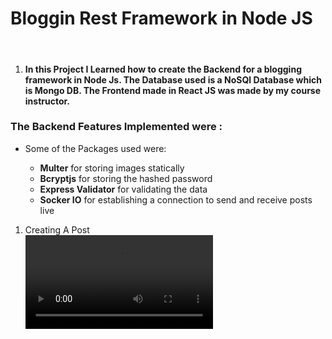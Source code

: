 <h1>Bloggin Rest Framework in Node JS</h1>
<br>
<ol>
<li> 
<h4>In this Project I Learned how to create the Backend for a blogging framework in Node Js.
The Database used is a NoSQl Database which is Mongo DB.
The Frontend made in React JS was made by my course instructor.
</h4>
</li>
</ol>
<h3>The Backend Features Implemented were : </h3>
<ul>
<li>Some of the Packages used were:</li>
<ul>
<li> <b>Multer</b>  for storing images statically</li>
<li><b>Bcryptjs</b> for storing the hashed password </li>
<li><b>Express Validator</b> for validating the data</li>
<li><b>Socker IO</b> for establishing a connection to send and receive posts live </li>
</ul>
</ul>
<ol>
<li>Creating A Post</li>
<video src="https://user-images.githubusercontent.com/49688611/120318069-02895080-c2fd-11eb-9217-794403ac164f.mp4"/>
<li>Updating A Post</li>
<video src="https://user-images.githubusercontent.com/49688611/120318119-16cd4d80-c2fd-11eb-940d-57acb0044dd9.mp4"/>
<li>Deleting A Post</li> 
<video src="https://user-images.githubusercontent.com/49688611/120318098-103ed600-c2fd-11eb-9e43-abbe7e0ae1e0.mp4"/>
</ol>

